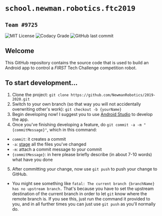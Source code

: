 # `school.newman.robotics.ftc2019`
## `Team #9725`

![MIT License](https://img.shields.io/badge/license-MIT-blue?cacheSeconds=3600)
![Codacy Grade](https://img.shields.io/codacy/grade/7d254e59bc3f4ace87f8e04bf2ba5c05?logo=codacy&cacheSeconds=3600)
![GitHub last commit](https://img.shields.io/github/last-commit/NewmanRobotics/2019-2020?logo=github&cacheSeconds=3600)

## Welcome
This GitHub repository contains the source code that is used to build an Android app to control a *FIRST* Tech Challenge competition robot.

## To start development...
1. Clone the project: `git clone https://github.com/NewmanRobotics/2019-2020.git`
2. Switch to your own branch (so that way you will not accidentally overwriting other's work): `git checkout -b {yourName}`
3. Begin developing now! I suggest you to use [Android Studio](https://developer.android.com/studio) to develop the app.
4. Once you've finishing developing a feature, do `git commit -a -m "{commitMessage}"`, which in this command:
  - `commit`: it creates a commit
  - `-a`: [stage](https://softwareengineering.stackexchange.com/questions/119782/what-does-stage-mean-in-git) all the files you've changed
  - `-m`: attach a commit message to your commit
  - `{commitMessage}`: in here please briefly describe (in about 7-10 words) what have you done
5. After committing your change, now use `git push` to push your change to GitHub.
  - You might see something like `fatal: The current branch {branchName} has no upstream branch.` That's because you have to set the upstream destination of the current branch in order to let `git` know where the remote branch is. If you see this, just run the command it provided to you, and in all further times you can just use `git push` as you'll normally do.
